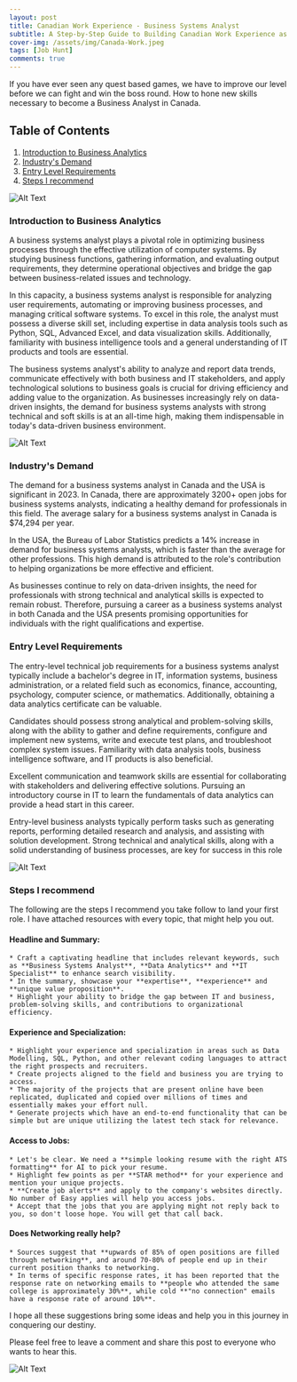 ```yaml
---
layout: post
title: Canadian Work Experience - Business Systems Analyst
subtitle: A Step-by-Step Guide to Building Canadian Work Experience as a Business Systems Analyst
cover-img: /assets/img/Canada-Work.jpeg
tags: [Job Hunt]
comments: true
---
```


If you have ever seen any quest based games, we have to improve our level before we can fight and win the boss round. How to hone new skills necessary to become a Business Analyst in Canada.

## Table of Contents
1. [Introduction to Business Analytics](#introduction)
2. [Industry's Demand](#industrys-demand)
3. [Entry Level Requirements](#entry-level-requirements)
4. [Steps I recommend](#steps-i-recommend)


![Alt Text](https://giphy.com/gifs/stock-photo-eW3M2u8Xk9z3y)

### Introduction to Business Analytics

A business systems analyst plays a pivotal role in optimizing business processes through the effective utilization of computer systems. By studying business functions, gathering information, and evaluating output requirements, they determine operational objectives and bridge the gap between business-related issues and technology. 

In this capacity, a business systems analyst is responsible for analyzing user requirements, automating or improving business processes, and managing critical software systems. To excel in this role, the analyst must possess a diverse skill set, including expertise in data analysis tools such as Python, SQL, Advanced Excel, and data visualization skills. Additionally, familiarity with business intelligence tools and a general understanding of IT products and tools are essential. 

The business systems analyst's ability to analyze and report data trends, communicate effectively with both business and IT stakeholders, and apply technological solutions to business goals is crucial for driving efficiency and adding value to the organization. As businesses increasingly rely on data-driven insights, the demand for business systems analysts with strong technical and soft skills is at an all-time high, making them indispensable in today's data-driven business environment.


![Alt Text](https://media.giphy.com/media/v1.Y2lkPTc5MGI3NjExOXJpbGt5d3BhMHY1cWRwbGJwc3c5dW93NGJiZmFycTI2bzZmczF4NyZlcD12MV9naWZzX3NlYXJjaCZjdD1n/3og0IExSrnfW2kUaaI/giphy.gif)

### Industry's Demand  

The demand for a business systems analyst in Canada and the USA is significant in 2023. In Canada, there are approximately 3200+ open jobs for business systems analysts, indicating a healthy demand for professionals in this field. The average salary for a business systems analyst in Canada is $74,294 per year.

In the USA, the Bureau of Labor Statistics predicts a 14% increase in demand for business systems analysts, which is faster than the average for other professions. This high demand is attributed to the role's contribution to helping organizations be more effective and efficient. 

As businesses continue to rely on data-driven insights, the need for professionals with strong technical and analytical skills is expected to remain robust. Therefore, pursuing a career as a business systems analyst in both Canada and the USA presents promising opportunities for individuals with the right qualifications and expertise.

### Entry Level Requirements

The entry-level technical job requirements for a business systems analyst typically include a bachelor's degree in IT, information systems, business administration, or a related field such as economics, finance, accounting, psychology, computer science, or mathematics. Additionally, obtaining a data analytics certificate can be valuable. 

Candidates should possess strong analytical and problem-solving skills, along with the ability to gather and define requirements, configure and implement new systems, write and execute test plans, and troubleshoot complex system issues. Familiarity with data analysis tools, business intelligence software, and IT products is also beneficial. 

Excellent communication and teamwork skills are essential for collaborating with stakeholders and delivering effective solutions. Pursuing an introductory course in IT to learn the fundamentals of data analytics can provide a head start in this career. 

Entry-level business analysts typically perform tasks such as generating reports, performing detailed research and analysis, and assisting with solution development. Strong technical and analytical skills, along with a solid understanding of business processes, are key for success in this role

![Alt Text](https://media.giphy.com/media/rY8LZ8UmAIruM/giphy.gif?cid=790b7611j9p9sabnr5uhnctvezy4k9vzpxmxh13ufmdq4zpf&ep=v1_gifs_search&rid=giphy.gif&ct=g)

### Steps I recommend

The following are the steps I recommend you take follow to land your first role. I have attached resources with every topic, that might help you out.

#### Headline and Summary:

    * Craft a captivating headline that includes relevant keywords, such as **Business Systems Analyst**, **Data Analytics** and **IT Specialist** to enhance search visibility. 
    * In the summary, showcase your **expertise**, **experience** and **unique value proposition**. 
    * Highlight your ability to bridge the gap between IT and business, problem-solving skills, and contributions to organizational efficiency.

#### Experience and Specialization:
    * Highlight your experience and specialization in areas such as Data Modelling, SQL, Python, and other relevant coding languages to attract the right prospects and recruiters.
    * Create projects aligned to the field and business you are trying to access. 
    * The majority of the projects that are present online have been replicated, duplicated and copied over millions of times and essentially makes your effort null.
    * Generate projects which have an end-to-end functionality that can be simple but are unique utilizing the latest tech stack for relevance.

#### Access to Jobs:
    * Let's be clear. We need a **simple looking resume with the right ATS formatting** for AI to pick your resume.
    * Highlight few points as per **STAR method** for your experience and mention your unique projects.
    * **Create job alerts** and apply to the company's websites directly. No number of Easy applies will help you access jobs.
    * Accept that the jobs that you are applying might not reply back to you, so don't loose hope. You will get that call back.

#### Does Networking really help?
    * Sources suggest that **upwards of 85% of open positions are filled through networking**, and around 70-80% of people end up in their current position thanks to networking.
    * In terms of specific response rates, it has been reported that the response rate on networking emails to **people who attended the same college is approximately 30%**, while cold **"no connection" emails have a response rate of around 10%**.

I hope all these suggestions bring some ideas and help you in this journey in conquering our destiny. 

Please feel free to leave a comment and share this post to everyone who wants to hear this. 

![Alt Text](https://media.giphy.com/media/a0h7sAqON67nO/giphy.gif?cid=790b761117sgbguauuxhvhcuahu33orrbd3vym014v4vpo1u&ep=v1_gifs_search&rid=giphy.gif&ct=g)
